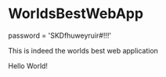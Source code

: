 # WorldsBestWebApp




password = 'SKDfhuweyruir#!!!'


This is indeed the worlds best web application

Hello World!
